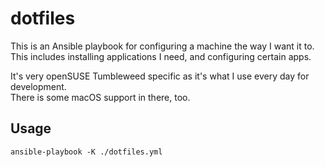 # dotfiles

This is an Ansible playbook for configuring a machine the way I want it to.
This includes installing applications I need, and configuring certain apps.

It's very openSUSE Tumbleweed specific as it's what I use every day for
development.  
There is some macOS support in there, too.

## Usage

```
ansible-playbook -K ./dotfiles.yml
```
